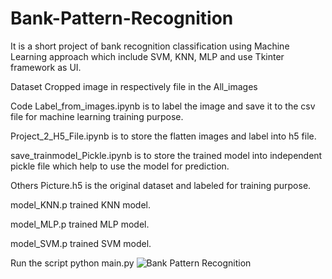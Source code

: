 # Bank-Pattern-Recognition

It is a short project of bank recognition classification using Machine Learning approach which include SVM, KNN, MLP and use Tkinter framework as UI.

Dataset
Cropped image in respectively file in the All_images

Code
Label_from_images.ipynb is to label the image and save it to the csv file for machine learning training purpose.

Project_2_H5_File.ipynb is to store the flatten images and label into h5 file.

save_trainmodel_Pickle.ipynb is to store the trained model into independent pickle file which help to use the model for prediction.

Others
Picture.h5 is the original dataset and labeled for training purpose.

model_KNN.p trained KNN model.

model_MLP.p trained MLP model.

model_SVM.p trained SVM model.

Run the script
python main.py
![Bank Pattern Recognition](https://github.com/user-attachments/assets/ca1ca851-7d27-4901-b5e3-b19f367a8985)



